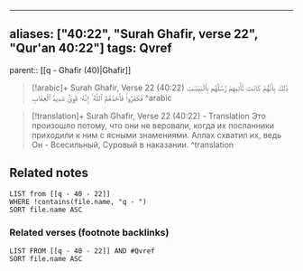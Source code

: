 
---
aliases: ["40:22", "Surah Ghafir, verse 22", "Qur'an 40:22"]
tags: Qvref
---

parent:: [[q - Ghafir (40)|Ghafir]]

> [!arabic]+ Surah Ghafir, Verse 22 (40:22)
> <span class="quran-arabic">ذَٰلِكَ بِأَنَّهُمْ كَانَت تَّأْتِيهِمْ رُسُلُهُم بِٱلْبَيِّنَـٰتِ فَكَفَرُوا۟ فَأَخَذَهُمُ ٱللَّهُ ۚ إِنَّهُۥ قَوِىٌّ شَدِيدُ ٱلْعِقَابِ</span>
^arabic

> [!translation]+ Surah Ghafir, Verse 22 (40:22) - Translation
> Это произошло потому, что они не веровали, когда их посланники приходили к ним с ясными знамениями. Аллах схватил их, ведь Он - Всесильный, Суровый в наказании.
^translation



## Related notes
```dataview
LIST from [[q - 40 - 22]]
WHERE !contains(file.name, "q - ")
SORT file.name ASC
```

### Related verses (footnote backlinks)
```dataview
LIST FROM [[q - 40 - 22]] AND #Qvref
SORT file.name ASC
```

